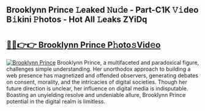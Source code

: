 ## Brooklynn Prince 𝙻eaked 𝙽u𝚍e - Part-C1K 𝚅𝚒deo B𝚒kini 𝙿hotos - Hot All 𝙻eaks ZYiDq

# <h2><a href="http://ld2i1a0.urlbe.top/?page=Brooklynn+Prince">🔗🔗👉👉 Brooklynn Prince P𝚑oto𝚜Vid𝚎o</a></h2>

[![Brooklynn Prince](https://i.imgur.com/eBuTRDB.gif)](http://ld2i1a0.urlbe.top/?page=Brooklynn+Prince)
Brooklynn Prince, a multifaceted and paradoxical figure, challenges simple understanding. Her unorthodox approach to building a web presence has magnetized and offended observers, generating debates on consent, morality, and the intricacies of digital societies. Though her future direction is unclear, her influence on digital media is indisputable. Boasting an unyielding resolve and undeniable allure, Brooklynn Prince potential in the digital realm is limitless.
